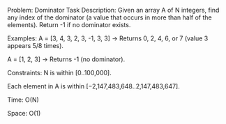 Problem: Dominator
Task Description:
Given an array A of N integers, find any index of the dominator (a value that occurs in more than half of the elements). Return -1 if no dominator exists.

Examples:
A = [3, 4, 3, 2, 3, -1, 3, 3] → Returns 0, 2, 4, 6, or 7 (value 3 appears 5/8 times).

A = [1, 2, 3] → Returns -1 (no dominator).

Constraints:
N is within [0..100,000].

Each element in A is within [−2,147,483,648..2,147,483,647].

Time: O(N)

Space: O(1)
